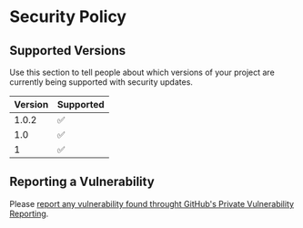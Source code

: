 # Security Policy

## Supported Versions

Use this section to tell people about which versions of your project are
currently being supported with security updates.

| Version | Supported          |
| ------- | ------------------ |
| 1.0.2   | :white_check_mark: |
| 1.0    | :white_check_mark: |
| 1   | :white_check_mark:                |

## Reporting a Vulnerability

Please [report any vulnerability found throught GitHub's Private Vulnerability Reporting](https://github.com/jessehouwing/actions-semver-checker/security/advisories/new).
